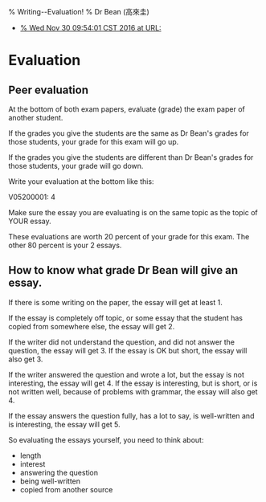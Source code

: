 % Writing--Evaluation!
% Dr Bean (高來圭)
- [% Wed Nov 30 09:54:01 CST 2016 at URL: ](https://github.com/drbean/curriculum/tree/master/writing)

# Evaluation

## Peer evaluation

At the bottom of both exam papers, evaluate (grade) the exam paper of another student.

If the grades you give the students are the same as Dr Bean's grades for those students, your grade for this exam will go up.

If the grades you give the students are different than Dr Bean's grades for those students, your grade will go down.

Write your evaluation at the bottom like this:

V05200001: 4

Make sure the essay you are evaluating is on the same topic as the topic of YOUR essay.

These evaluations are worth 20 percent of your grade for this exam. The other 80 percent is your 2 essays.

## How to know what grade Dr Bean will give an essay.

If there is some writing on the paper, the essay will get at least 1.

If the essay is completely off topic, or some essay that the student has copied from somewhere else, the essay will get 2.

If the writer did not understand the question, and did not answer the question, the essay will get 3. If the essay is OK but short, the essay will also get 3.

If the writer answered the question and wrote a lot, but the essay is not interesting, the essay will get 4. If the essay is interesting, but is short, or is not written well, because of problems with grammar, the essay will also get 4.

If the essay answers the question fully, has a lot to say, is well-written and is interesting, the essay will get 5.

So evaluating the essays yourself, you need to think about:

* length
* interest
* answering the question
* being well-written
* copied from another source
